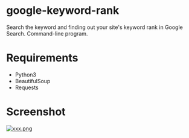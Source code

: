 # google-keyword-rank
Search the keyword and finding out your site's keyword rank in Google Search. Command-line program.

# Requirements
- Python3
- BeautifulSoup
- Requests

# Screenshot
[![xxx.png](https://s8.postimg.cc/x6p93lsfp/xxx.png)](https://postimg.cc/image/5jcjpi78x/)
